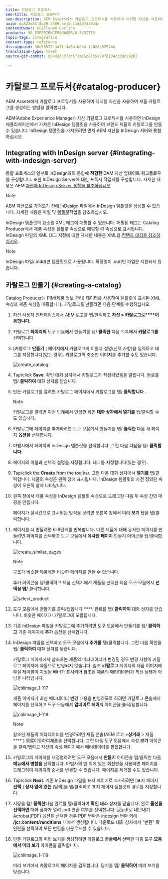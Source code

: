```yaml
---
title: 카탈로그 프로듀서
seo-title: 카탈로그 프로듀서
seo-description: AEM Assets에서 카탈로그 프로듀서를 사용하여 디지털 자산을 사용하여 제품 카탈로그를 생성하는 방법을 알아봅니다.
uuid: da822d83-8b99-4089-ae1b-11d897d4044e
contentOwner: Guillaume Carlino
products: SG_EXPERIENCEMANAGER/6.5/SITES
topic-tags: integration
content-type: reference
discoiquuid: 90e36522-3af1-4a8a-b044-1c828c52974e
translation-type: tm+mt
source-git-commit: 684d2d5f73d571a15c8155e7870134c28dc892b7

---
```



# 카탈로그 프로듀서{#catalog-producer}

AEM Assets에서 카탈로그 프로듀서를 사용하여 디지털 자산을 사용하여 제품 카탈로그를 생성하는 방법을 알아봅니다.

AEM(Adobe Experience Manager) 자산 카탈로그 프로듀서를 사용하면 InDesign 애플리케이션에서 가져온 InDesign 템플릿을 사용하여 브랜드 제품의 카탈로그를 만들 수 있습니다. InDesign 템플릿을 가져오려면 먼저 AEM 자산을 InDesign 서버와 통합하십시오.

## Integrating with InDesign server {#integrating-with-indesign-server}

통합 프로세스의 일부로 InDesign과의 통합에 **적합한** DAM 자산 업데이트 워크플로우를 구성합니다. 또한 InDesign Server에 대한 프록시 작업자를 구성합니다. 자세한 내용은 AEM [자산과 InDesign Server 통합을 참조하십시오](/help/assets/indesign.md).

>[!NOTE]
>
>AEM 자산으로 가져오기 전에 InDesign 파일에서 InDesign 템플릿을 생성할 수 있습니다. 자세한 내용은 파일 및 [템플릿](https://helpx.adobe.com/indesign/using/files-templates.html)작업을 참조하십시오.
>
>InDesign 템플릿의 요소를 XML 태그에 매핑할 수 있습니다. 매핑된 태그는 Catalog Producer에서 제품 속성을 템플릿 속성으로 매핑할 때 속성으로 표시됩니다. InDesign 파일의 XML 태그 지정에 대한 자세한 내용은 XML용 [컨텐츠 태깅을 참조하십시오](https://helpx.adobe.com/indesign/using/tagging-content-xml.html).

>[!NOTE]
>
>InDesign 파일(.indd)만 템플릿으로 사용됩니다. 확장명이 .indt인 파일은 지원되지 않습니다.

## 카탈로그 만들기 {#creating-a-catalog}

Catalog Producer는 PIM(제품 정보 관리) 데이터를 사용하여 템플릿에 표시된 XML 속성과 제품 속성을 매핑합니다. 카탈로그를 만들려면 다음 단계를 수행하십시오.

1. 자산 사용자 인터페이스에서 AEM 로고를 탭/클릭하고 **자산 > 카탈로그로****이동합니다**.
1. 카탈로그 **페이지의** 도구 모음에서 만들기를 탭/ **클릭한** 다음 목록에서 **카탈로그를** 선택합니다.
1. [카탈로그 **만들기** ] 페이지에서 카탈로그의 이름과 설명(선택 사항)을 입력하고 태그를 지정합니다(있는 경우). 카탈로그의 축소판 이미지를 추가할 수도 있습니다.

   ![create_catalog](assets/create_catalog.png)

1. Tap/click **Save**. 확인 대화 상자에서 카탈로그가 작성되었음을 알립니다. 완료를 탭/ **클릭하여** 대화 상자를 닫습니다.
1. 만든 카탈로그를 열려면 카탈로그 페이지에서 카탈로그를 탭/ **클릭합니다** .

   >[!NOTE]
   >
   >카탈로그를 열려면 이전 단계에서 언급한 확인 **대화 상자에서 열기를** 탭/클릭할 수도 있습니다.

1. 카탈로그에 페이지를 추가하려면 도구 모음에서 만들기를 탭/ **클릭한** 다음 새 페이지 **옵션을** 선택합니다.
1. 마법사에서 페이지의 InDesign 템플릿을 선택합니다. 그런 다음 다음을 탭/ **클릭합니다**.
1. 페이지의 이름과 선택적 설명을 지정합니다. 태그를 지정합니다(있는 경우).
1. Tap/click the **Create** from the toolbar. 그런 다음 대화 상자에서 **열기를** 탭/클릭합니다. 제품의 속성은 왼쪽 창에 표시됩니다. InDesign 템플릿의 사전 정의된 속성이 오른쪽 창에 나타납니다.
1. 왼쪽 창에서 제품 속성을 InDesign 템플릿 속성으로 드래그한 다음 두 속성 간의 매핑을 만듭니다.

   페이지가 실시간으로 표시되는 방식을 보려면 오른쪽 창에서 미리 **보기** 탭을 탭/클릭합니다.

1. 페이지를 더 만들려면 6-9단계를 반복합니다. 다른 제품에 대해 유사한 페이지를 만들려면 페이지를 선택하고 도구 모음에서 **유사한 페이지** 만들기 아이콘을 탭/클릭합니다.

   ![create_similar_pages](assets/create_similar_pages.png)

   >[!NOTE]
   >
   >구조가 비슷한 제품에만 비슷한 페이지를 만들 수 있습니다.

   추가 아이콘을 탭/클릭하고 제품 선택기에서 제품을 선택한 다음 도구 모음에서 **선택을 탭/** 클릭합니다.

   ![select_product](assets/select_product.png)

1. 도구 모음에서 만들기를 클릭/탭합니다 ****. 완료를 탭/ **클릭하여** 대화 상자를 닫습니다. 비슷한 페이지가 카탈로그에 포함됩니다.
1. 기존 InDesign 파일을 카탈로그에 추가하려면 도구 모음에서 만들기를 탭/ **클릭하고** 기존 페이지에 **추가** 옵션을 선택합니다.
1. InDesign 파일을 선택하고 도구 모음에서 **추가를** 탭/클릭합니다. 그런 다음 확인을 탭/ **클릭하여** 대화 상자를 닫습니다.

   카탈로그 페이지에서 참조하는 제품의 메타데이터가 변경된 경우 변경 사항이 카탈로그 페이지에 자동으로 반영되지 않습니다. 참조 **카탈로그** 페이지의 제품 이미지에 부실 레이블이 지정된 배너가 표시되어 참조된 제품의 메타데이터가 최신 상태가 아님을 나타냅니다.

   ![chlimage_1-117](assets/chlimage_1-117a.png)

   제품 이미지가 최신 메타데이터 변경 내용을 반영하도록 하려면 카탈로그 콘솔에서 페이지를 선택하고 도구 모음에서 **업데이트 페이지** 아이콘을 클릭/탭합니다.

   ![chlimage_1-118](assets/chlimage_1-118a.png)

   >[!NOTE]
   >
   >참조된 제품의 메타데이터를 변경하려면 제품 콘솔(AEM 로고 >**상거래** > 제품 **** ) **으로**&#x200B;이동하여제품을 선택합니다. 그런 다음 도구 모음에서 속성 **보기** 아이콘을 클릭/탭하고 자산의 속성 페이지에서 메타데이터를 편집합니다.

1. 카탈로그의 페이지를 재정렬하려면 도구 모음에서 **만들기** 아이콘을 탭/클릭한 다음 **메뉴에서 병합을** 선택합니다. 마법사의 맨 위에 있는 회전판을 사용하면 페이지를 드래그하여 페이지의 순서를 변경할 수 있습니다. 페이지를 제거할 수도 있습니다.

1. Tap/click **Next**. 기존 InDesign 파일을 표지 페이지로 추가하려면 [표지 페이지 **선택** ] **상자 옆에 있는** [탐색]을 탭/클릭하고 표지 페이지 템플릿의 경로를 지정합니다.
1. 저장을 탭/ **클릭한**&#x200B;다음 완료를 탭/클릭하여 **확인** 대화 상자를 닫습니다.
완료 **옵션을 선택하면** 대화 상자가 열려 .pdf 변환 여부를 선택합니다.
   ![pdf](assets/CatalogPDF.png)로 내보내기Acrobat(PDF) 옵션을 선택한 경우 PDF 변환은 indesign 변환 외에 **/jcr:content/renditions** 내에서 생성됩니다. 다운로드 대화 상자에서 &quot;변환&quot; 확인란을 선택하여 모든 변환을 다운로드할 수 있습니다.

1. 만든 카탈로그의 미리 보기를 생성하려면 카탈로그 **콘솔에서** 선택한 다음 도구 **모음에서 미리 보기** 아이콘을 클릭합니다.

   ![chlimage_1-119](assets/chlimage_1-119a.png)

   미리 보기에서 카탈로그의 페이지를 검토합니다. 닫기를 탭/ **클릭하여** 미리 보기를 닫습니다.

